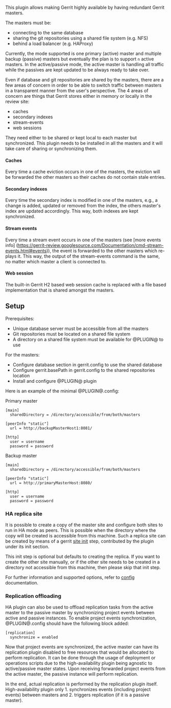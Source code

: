 
This plugin allows making Gerrit highly available by having redundant Gerrit
masters.

The masters must be:

* connecting to the same database
* sharing the git repositories using a shared file system (e.g. NFS)
* behind a load balancer (e.g. HAProxy)

Currently, the mode supported is one primary (active) master and multiple backup
(passive) masters but eventually the plan is to support `n` active masters. In
the active/passive mode, the active master is handling all traffic while the
passives are kept updated to be always ready to take over.

Even if database and git repositories are shared by the masters, there are a few
areas of concern in order to be able to switch traffic between masters in a
transparent manner from the user's perspective. The 4 areas of concern are
things that Gerrit stores either in memory or locally in the review site:

* caches
* secondary indexes
* stream-events
* web sessions

They need either to be shared or kept local to each master but synchronized.
This plugin needs to be installed in all the masters and it will take care of sharing
or synchronizing them.

#### Caches
Every time a cache eviction occurs in one of the masters, the eviction will be
forwarded the other masters so their caches do not contain stale entries.

#### Secondary indexes
Every time the secondary index is modified in one of the masters, e.g., a change
is added, updated or removed from the index, the others master's index are
updated accordingly. This way, both indexes are kept synchronized.

#### Stream events
Every time a stream event occurs in one of the masters (see [more events info]
(https://gerrit-review.googlesource.com/Documentation/cmd-stream-events.html#events)),
the event is forwarded to the other masters which re-plays it. This way, the
output of the stream-events command is the same, no matter which master a client
is connected to.

#### Web session
The built-in Gerrit H2 based web session cache is replaced with a file based
implementation that is shared amongst the masters.

## Setup

Prerequisites:

* Unique database server must be accessible from all the masters
* Git repositories must be located on a shared file system
* A directory on a shared file system must be available for @PLUGIN@ to use

For the masters:

* Configure database section in gerrit.config to use the shared database
* Configure gerrit.basePath in gerrit.config to the shared repositories location
* Install and configure @PLUGIN@ plugin

Here is an example of the minimal @PLUGIN@.config:

Primary master

```
[main]
  sharedDirectory = /directory/accessible/from/both/masters

[peerInfo "static"]
  url = http://backupMasterHost1:8081/

[http]
  user = username
  password = password
```

Backup master

```
[main]
  sharedDirectory = /directory/accessible/from/both/masters

[peerInfo "static"]
  url = http://primaryMasterHost:8080/

[http]
  user = username
  password = password
```

### HA replica site

It is possible to create a copy of the master site and configure both sites to run
in HA mode as peers. This is possible when the directory where the copy will be
created is accessible from this machine. Such a replica site can be created by
means of a gerrit [site init](../../../Documentation/pgm-init.html) step,
contributed by the plugin under its init section.

This init step is optional but defaults to creating the replica. If you want to
create the other site manually, or if the other site needs to be created in a
directory not accessible from this machine, then please skip that init step.

For further information and supported options, refer to [config](config.md)
documentation.

### Replication offloading

HA plugin can also be used to offload replication tasks from the active master to
the passive master by synchronizing project events between active and passive
instances. To enable project events synchronization, @PLUGIN@.config should have
the following block added:

  ```
  [replication]
    synchronize = enabled
  ```

Now that project events are synchronized, the active master can have its
replication plugin disabled to free resources that would be allocated to
perform replication. It can be done through the usage of deployment or
operations scripts due to the high-availability plugin being agnostic to
active/passive master states. Upon receiving forwarded project events
from the active master, the passive instance will perform replication.

In the end, actual replication is performed by the replication plugin
itself. High-availability plugin only 1. synchronizes events (including
project events) between masters and 2. triggers replication (if it is a
passive master).